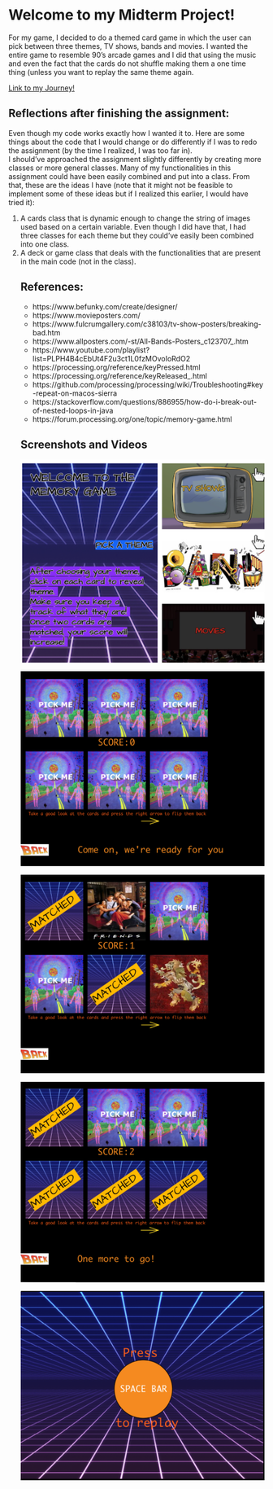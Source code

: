 # Welcome to my Midterm Project! 

For my game, I decided to do a themed card game in which the user can pick between three themes, TV shows, bands and movies. 
I wanted the entire game to resemble 90’s arcade games and I did that using the music and even the fact that the cards do not shuffle making them a one time thing (unless you want to replay the same theme again. 

[Link to my Journey!](https://github.com/LiyanIbrahim/intro-to-IM/blob/master/midtermProject/journal.md) 

## Reflections after finishing the assignment: 

Even though my code works exactly how I wanted it to. Here are some things about the code that I would change or do differently if I was to redo the assignment (by the time I realized, I was too far in). </br>
I should’ve approached the assignment slightly differently by creating more classes or more general classes. Many of my functionalities in this assignment could have been easily combined and put into a class. From that, these are the ideas I have (note that it might not be feasible to implement some of these ideas but if I realized this earlier, I would have tried it): </br>
<ol> 
  <li>A cards class that is dynamic enough to change the string of images used based on a certain variable. Even though I did have that, I had three classes for each theme but they could’ve easily been combined into one class. </li>
  <li> A deck or game class that deals with the functionalities that are present in the main code (not in the class). </li>
  
 ## References:
 <ul>
  <li> https://www.befunky.com/create/designer/ </li>
  <li> https://www.movieposters.com/ </li>
  <li> https://www.fulcrumgallery.com/c38103/tv-show-posters/breaking-bad.htm </li>
  <li> https://www.allposters.com/-st/All-Bands-Posters_c123707_.htm </li>
  <li> https://www.youtube.com/playlist?list=PLPH4B4cEbUt4F2u3ct1L0fzMOvoIoRdO2 </li>
  <li> https://processing.org/reference/keyPressed.html </li>
  <li> https://processing.org/reference/keyReleased_.html </li>
  <li> https://github.com/processing/processing/wiki/Troubleshooting#key-repeat-on-macos-sierra </li>
  <li> https://stackoverflow.com/questions/886955/how-do-i-break-out-of-nested-loops-in-java </li>
  <li> https://forum.processing.org/one/topic/memory-game.html </li>
</ul>

## Screenshots and Videos 

![](https://github.com/LiyanIbrahim/intro-to-IM/blob/master/midtermProject/mediaForGithub/1.1.png)

![](https://github.com/LiyanIbrahim/intro-to-IM/blob/master/midtermProject/mediaForGithub/1.2.png)

![](https://github.com/LiyanIbrahim/intro-to-IM/blob/master/midtermProject/mediaForGithub/1.3.png)

![](https://github.com/LiyanIbrahim/intro-to-IM/blob/master/midtermProject/mediaForGithub/1.4.png)

![](https://github.com/LiyanIbrahim/intro-to-IM/blob/master/midtermProject/mediaForGithub/1.5.png)


 
